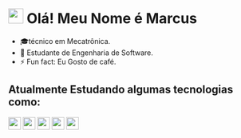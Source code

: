 <h1><img src="https://raw.githubusercontent.com/kaueMarques/kaueMarques/master/hi.gif" height="30px"> Olá! Meu Nome é Marcus </h1>

- 🎓técnico em Mecatrônica.
- 🌱 Estudante de Engenharia de Software.
- ⚡ Fun fact: Eu Gosto de café.
<h2>Atualmente Estudando algumas tecnologias como:</h2>
<div>
<img src="https://img.shields.io/badge/Arduino_IDE-00979D?style=for-the-badge&logo=arduino&logoColor=white" height="25px"> <img src="https://img.shields.io/badge/C%2B%2B-00599C?style=for-the-badge&logo=c%2B%2B&logoColor=white" height="25px">
<img src="https://img.shields.io/badge/HTML5-E34F26?style=for-the-badge&logo=html5&logoColor=white" height="25px"> <img src="https://img.shields.io/badge/CSS3-1572B6?style=for-the-badge&logo=css3&logoColor=white" height="25px">
 <img src="https://img.shields.io/badge/JavaScript-323330?style=for-the-badge&logo=javascript&logoColor=F7DF1E" height="25px"> 
</div>
